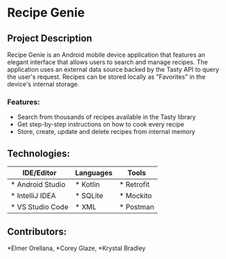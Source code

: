 # Recipe Genie

## Project Description
Recipe Genie is an Android mobile device application that features an
elegant interface that allows users to search and manage recipes. The
application uses an external data source backed by the Tasty API to query the
user's request. Recipes can be stored locally as "Favorites" in the device's
internal storage.

### Features: 
 * Search from thousands of recipes available in the Tasty library
 * Get step-by-step instructions on how to cook every recipe
 * Store, create, update and delete recipes from internal memory

## Technologies:
| IDE/Editor        | Languages   | Tools      |
| ----------------- | ----------- | ---------- |
| * Android Studio  | * Kotlin    | * Retrofit |
| * IntelliJ IDEA   | * SQLite    | * Mockito  |
| * VS Studio Code  | * XML       | * Postman  |


## Contributors:
*Elmer Orellana,
*Corey Glaze,
*Krystal Bradley

